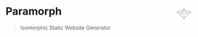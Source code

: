 <h1>Paramorph <img src="https://github.com/paramorph/media/blob/master/logo.svg" width="48" valign="bottom" align="right"></h1>

> Isomorphic Static Website Generator
